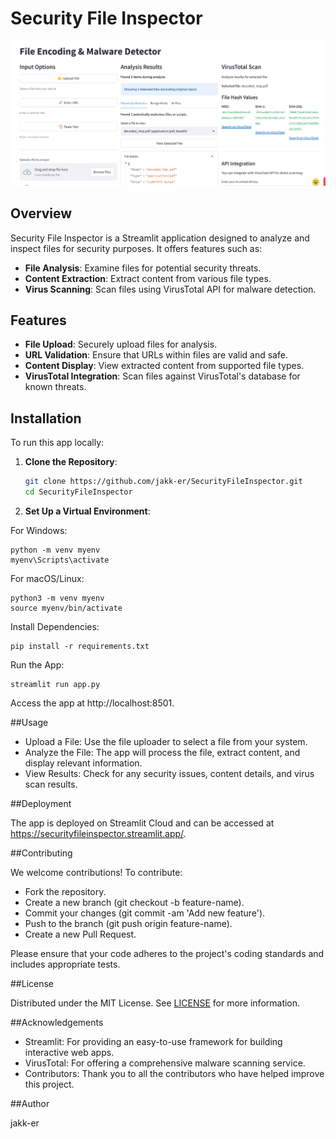 # Security File Inspector

![App Welcome Page](assets/Securityfileinspector.png)

## Overview

Security File Inspector is a Streamlit application designed to analyze and inspect files for security purposes. It offers features such as:

- **File Analysis**: Examine files for potential security threats.
- **Content Extraction**: Extract content from various file types.
- **Virus Scanning**: Scan files using VirusTotal API for malware detection.

## Features

- **File Upload**: Securely upload files for analysis.
- **URL Validation**: Ensure that URLs within files are valid and safe.
- **Content Display**: View extracted content from supported file types.
- **VirusTotal Integration**: Scan files against VirusTotal's database for known threats.

## Installation

To run this app locally:

1. **Clone the Repository**:

   ```bash
   git clone https://github.com/jakk-er/SecurityFileInspector.git
   cd SecurityFileInspector
2. **Set Up a Virtual Environment**:

For Windows:
```
python -m venv myenv
myenv\Scripts\activate
```
For macOS/Linux:
```
python3 -m venv myenv
source myenv/bin/activate
```
Install Dependencies:
```
pip install -r requirements.txt
```
Run the App:
```
streamlit run app.py
```
Access the app at http://localhost:8501.

##Usage

- Upload a File: Use the file uploader to select a file from your system.
- Analyze the File: The app will process the file, extract content, and display relevant information.
- View Results: Check for any security issues, content details, and virus scan results.

##Deployment

The app is deployed on Streamlit Cloud and can be accessed at https://securityfileinspector.streamlit.app/.

##Contributing

We welcome contributions! To contribute:
- Fork the repository.
- Create a new branch (git checkout -b feature-name).
- Commit your changes (git commit -am 'Add new feature').
- Push to the branch (git push origin feature-name).
- Create a new Pull Request.

Please ensure that your code adheres to the project's coding standards and includes appropriate tests.

##License

Distributed under the MIT License. See [LICENSE](LICENSE) for more information.

##Acknowledgements

- Streamlit: For providing an easy-to-use framework for building interactive web apps.
- VirusTotal: For offering a comprehensive malware scanning service.
- Contributors: Thank you to all the contributors who have helped improve this project.

##Author

jakk-er

